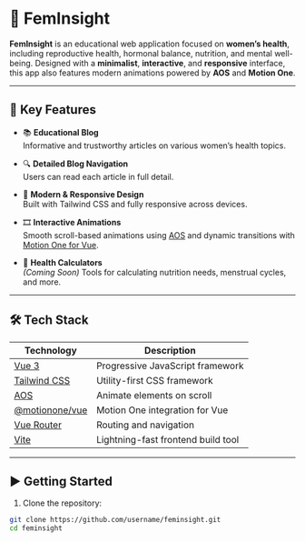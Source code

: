 # 🌸 FemInsight

**FemInsight** is an educational web application focused on **women’s health**, including reproductive health, hormonal balance, nutrition, and mental well-being. Designed with a **minimalist**, **interactive**, and **responsive** interface, this app also features modern animations powered by **AOS** and **Motion One**.

---

## 🚀 Key Features

- 📚 **Educational Blog**  
  Informative and trustworthy articles on various women’s health topics.

- 🔍 **Detailed Blog Navigation**  
  Users can read each article in full detail.

- 💅 **Modern & Responsive Design**  
  Built with Tailwind CSS and fully responsive across devices.

- 🎞️ **Interactive Animations**  
  Smooth scroll-based animations using [AOS](https://michalsnik.github.io/aos/) and dynamic transitions with [Motion One for Vue](https://motion.dev/vue).

- 🧮 **Health Calculators**  
  *(Coming Soon)* Tools for calculating nutrition needs, menstrual cycles, and more.

---

## 🛠️ Tech Stack

| Technology              | Description                                              |
|-------------------------|----------------------------------------------------------|
| [Vue 3](https://vuejs.org/)               | Progressive JavaScript framework                      |
| [Tailwind CSS](https://tailwindcss.com/)  | Utility-first CSS framework                           |
| [AOS](https://michalsnik.github.io/aos/)  | Animate elements on scroll                            |
| [@motionone/vue](https://motion.dev/vue)  | Motion One integration for Vue                        |
| [Vue Router](https://router.vuejs.org/)   | Routing and navigation                                |
| [Vite](https://vitejs.dev/)               | Lightning-fast frontend build tool                    |

---

## ▶️ Getting Started

1. Clone the repository:

```bash
git clone https://github.com/username/feminsight.git
cd feminsight
